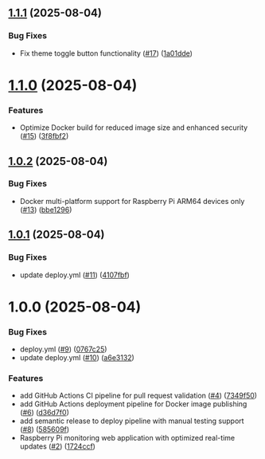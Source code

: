## [1.1.1](https://github.com/spindev/rpi-mon/compare/v1.1.0...v1.1.1) (2025-08-04)


### Bug Fixes

* Fix theme toggle button functionality ([#17](https://github.com/spindev/rpi-mon/issues/17)) ([1a01dde](https://github.com/spindev/rpi-mon/commit/1a01ddeadb442d62af6a10a44bf0d40f407a34fe))

# [1.1.0](https://github.com/spindev/rpi-mon/compare/v1.0.2...v1.1.0) (2025-08-04)


### Features

* Optimize Docker build for reduced image size and enhanced security ([#15](https://github.com/spindev/rpi-mon/issues/15)) ([3f8fbf2](https://github.com/spindev/rpi-mon/commit/3f8fbf27a7f6989ac84dd55a05535ca516485827))

## [1.0.2](https://github.com/spindev/rpi-mon/compare/v1.0.1...v1.0.2) (2025-08-04)


### Bug Fixes

* Docker multi-platform support for Raspberry Pi ARM64 devices only ([#13](https://github.com/spindev/rpi-mon/issues/13)) ([bbe1296](https://github.com/spindev/rpi-mon/commit/bbe1296fccee36c2fe6758640be5ff2cb21481b7))

## [1.0.1](https://github.com/spindev/rpi-mon/compare/v1.0.0...v1.0.1) (2025-08-04)


### Bug Fixes

* update deploy.yml ([#11](https://github.com/spindev/rpi-mon/issues/11)) ([4107fbf](https://github.com/spindev/rpi-mon/commit/4107fbfe15cff1d955214557bd419732468edef7))

# 1.0.0 (2025-08-04)


### Bug Fixes

* deploy.yml ([#9](https://github.com/spindev/rpi-mon/issues/9)) ([0767c25](https://github.com/spindev/rpi-mon/commit/0767c253a235d45b9371d1679c6d59f6c942f748))
* update deploy.yml ([#10](https://github.com/spindev/rpi-mon/issues/10)) ([a6e3132](https://github.com/spindev/rpi-mon/commit/a6e313209fca9462271a1058da378e7a8acca362))


### Features

* add GitHub Actions CI pipeline for pull request validation ([#4](https://github.com/spindev/rpi-mon/issues/4)) ([7349f50](https://github.com/spindev/rpi-mon/commit/7349f500a3d6c8ccf93aa484ba11abbf81716713))
* add GitHub Actions deployment pipeline for Docker image publishing ([#6](https://github.com/spindev/rpi-mon/issues/6)) ([d36d7f0](https://github.com/spindev/rpi-mon/commit/d36d7f02c0200da923608dbb1fa8ae97b28273e6))
* add semantic release to deploy pipeline with manual testing support ([#8](https://github.com/spindev/rpi-mon/issues/8)) ([585609f](https://github.com/spindev/rpi-mon/commit/585609fe5cb227176caa89799fa0c215fbd14f5b))
* Raspberry Pi monitoring web application with optimized real-time updates ([#2](https://github.com/spindev/rpi-mon/issues/2)) ([1724ccf](https://github.com/spindev/rpi-mon/commit/1724ccff9e079dc7fade1f965531a678927cf067))
